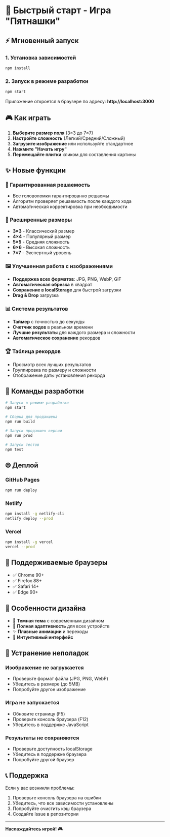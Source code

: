 # 🚀 Быстрый старт - Игра "Пятнашки"

## ⚡ Мгновенный запуск

### 1. Установка зависимостей
```bash
npm install
```

### 2. Запуск в режиме разработки
```bash
npm start
```

Приложение откроется в браузере по адресу: **http://localhost:3000**

## 🎮 Как играть

1. **Выберите размер поля** (3×3 до 7×7)
2. **Настройте сложность** (Легкий/Средний/Сложный)
3. **Загрузите изображение** или используйте стандартное
4. **Нажмите "Начать игру"**
5. **Перемещайте плитки** кликом для составления картины

## ✨ Новые функции

### 🎯 Гарантированная решаемость
- Все головоломки гарантированно решаемы
- Алгоритм проверяет решаемость после каждого хода
- Автоматическая корректировка при необходимости

### 📏 Расширенные размеры
- **3×3** - Классический размер
- **4×4** - Популярный размер  
- **5×5** - Средняя сложность
- **6×6** - Высокая сложность
- **7×7** - Экспертный уровень

### 🖼️ Улучшенная работа с изображениями
- **Поддержка всех форматов**: JPG, PNG, WebP, GIF
- **Автоматическая обрезка** в квадрат
- **Сохранение в localStorage** для быстрой загрузки
- **Drag & Drop** загрузка

### 📊 Система результатов
- **Таймер** с точностью до секунды
- **Счетчик ходов** в реальном времени
- **Лучшие результаты** для каждого размера и сложности
- **Автоматическое сохранение** рекордов

### 🏆 Таблица рекордов
- Просмотр всех лучших результатов
- Группировка по размеру и сложности
- Отображение даты установления рекорда

## 🔧 Команды разработки

```bash
# Запуск в режиме разработки
npm start

# Сборка для продакшена
npm run build

# Запуск продакшен версии
npm run prod

# Запуск тестов
npm test
```

## 🌐 Деплой

### GitHub Pages
```bash
npm run deploy
```

### Netlify
```bash
npm install -g netlify-cli
netlify deploy --prod
```

### Vercel
```bash
npm install -g vercel
vercel --prod
```

## 📱 Поддерживаемые браузеры

- ✅ Chrome 90+
- ✅ Firefox 88+
- ✅ Safari 14+
- ✅ Edge 90+

## 🎨 Особенности дизайна

- 🌙 **Темная тема** с современным дизайном
- 📱 **Полная адаптивность** для всех устройств
- ✨ **Плавные анимации** и переходы
- 🎯 **Интуитивный интерфейс**

## 🐛 Устранение неполадок

### Изображение не загружается
- Проверьте формат файла (JPG, PNG, WebP)
- Убедитесь в размере (до 5MB)
- Попробуйте другое изображение

### Игра не запускается
- Обновите страницу (F5)
- Проверьте консоль браузера (F12)
- Убедитесь в поддержке JavaScript

### Результаты не сохраняются
- Проверьте доступность localStorage
- Убедитесь в поддержке браузера
- Попробуйте другой браузер

## 📞 Поддержка

Если у вас возникли проблемы:

1. Проверьте консоль браузера на ошибки
2. Убедитесь, что все зависимости установлены
3. Попробуйте очистить кэш браузера
4. Создайте Issue в репозитории

---

**Наслаждайтесь игрой! 🎮** 